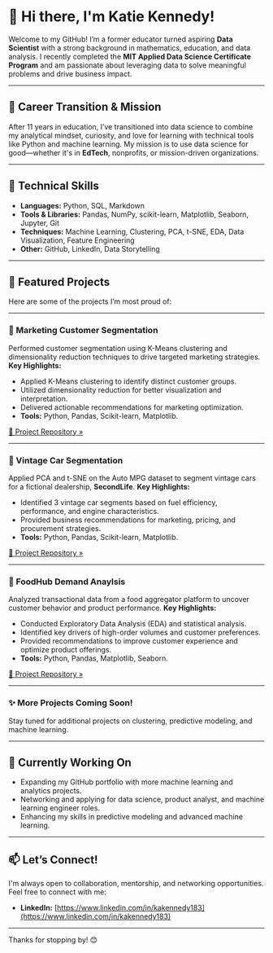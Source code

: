 # 👋 Hi there, I'm Katie Kennedy!

Welcome to my GitHub! I’m a former educator turned aspiring **Data Scientist** with a strong background in mathematics, education, and data analysis. I recently completed the **MIT Applied Data Science Certificate Program** and am passionate about leveraging data to solve meaningful problems and drive business impact.

---

## 🚀 Career Transition & Mission
After 11 years in education, I’ve transitioned into data science to combine my analytical mindset, curiosity, and love for learning with technical tools like Python and machine learning. My mission is to use data science for good—whether it's in **EdTech**, nonprofits, or mission-driven organizations.

---

## 🧰 Technical Skills
- **Languages:** Python, SQL, Markdown
- **Tools & Libraries:** Pandas, NumPy, scikit-learn, Matplotlib, Seaborn, Jupyter, Git
- **Techniques:** Machine Learning, Clustering, PCA, t-SNE, EDA, Data Visualization, Feature Engineering
- **Other:** GitHub, LinkedIn, Data Storytelling

---

## 📂 Featured Projects
Here are some of the projects I’m most proud of:

---

### 🎯 Marketing Customer Segmentation
Performed customer segmentation using K-Means clustering and dimensionality reduction techniques to drive targeted marketing strategies.
**Key Highlights:**
- Applied K-Means clustering to identify distinct customer groups.
- Utilized dimensionality reduction for better visualization and interpretation.
- Delivered actionable recommendations for marketing optimization.
- **Tools:** Python, Pandas, Scikit-learn, Matplotlib.

[🔗 Project Repository »](https://github.com/Katieanne183/marketing-customer-segmentation)

---

### 🚗 Vintage Car Segmentation
Applied PCA and t-SNE on the Auto MPG dataset to segment vintage cars for a fictional dealership, **SecondLife**.
**Key Highlights:**
- Identified 3 vintage car segments based on fuel efficiency, performance, and engine characteristics.
- Provided business recommendations for marketing, pricing, and procurement strategies.
- **Tools:** Python, Pandas, Scikit-learn, Matplotlib.

[🔗 Project Repository »](https://github.com/Katieanne183/vintage-car-segmentation)

---

### 🍴 FoodHub Demand Anaylsis 
Analyzed transactional data from a food aggregator platform to uncover customer behavior and product performance.
**Key Highlights:**
- Conducted Exploratory Data Analysis (EDA) and statistical analysis.
- Identified key drivers of high-order volumes and customer preferences.
- Provided recommendations to improve customer experience and optimize product offerings.
- **Tools:** Python, Pandas, Matplotlib, Seaborn.

[🔗 Project Repository »](https://github.com/Katieanne183/foodhub-demand-analysis)

---

### ✨ More Projects Coming Soon!
Stay tuned for additional projects on clustering, predictive modeling, and machine learning.

---

## 🎯 Currently Working On
- Expanding my GitHub portfolio with more machine learning and analytics projects.
- Networking and applying for data science, product analyst, and machine learning engineer roles.
- Enhancing my skills in predictive modeling and advanced machine learning.

---

## 📫 Let’s Connect!
I'm always open to collaboration, mentorship, and networking opportunities. Feel free to connect with me:
- **LinkedIn:** [https://www.linkedin.com/in/kakennedy183](https://www.linkedin.com/in/kakennedy183)

---

Thanks for stopping by! 😊
